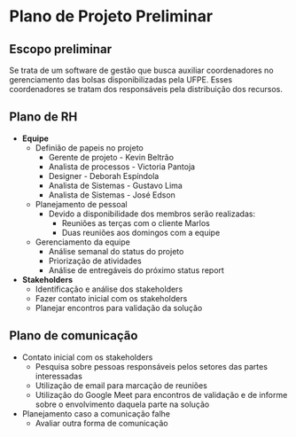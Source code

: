 # Plano de Projeto Preliminar

## Escopo preliminar

Se trata de um software de gestão que busca auxiliar coordenadores no gerenciamento das bolsas disponibilizadas pela UFPE. Esses coordenadores se tratam dos responsáveis pela distribuição dos recursos.

## Plano de RH

- **Equipe**
    - Definião de papeis no projeto
        - Gerente de projeto - Kevin Beltrão
        - Analista de processos - Victoria Pantoja
        - Designer - Deborah Espíndola
        - Analista de Sistemas - Gustavo Lima
        - Analista de Sistemas - José Edson
    - Planejamento de pessoal
        - Devido a disponibilidade dos membros serão realizadas:
            - Reuniões as terças com o cliente Marlos
            - Duas reuniões aos domingos com a equipe
    - Gerenciamento da equipe
        - Análise semanal do status do projeto
        - Priorização de atividades 
        - Análise de entregáveis do próximo status report
- **Stakeholders**
    - Identificação e análise dos stakeholders
    - Fazer contato inicial com os stakeholders
    - Planejar encontros para validação da solução

## Plano de comunicação

- Contato inicial com os stakeholders
    - Pesquisa sobre pessoas responsáveis pelos setores das partes interessadas
    - Utilização de email para marcação de reuniões
    - Utilização do Google Meet para encontros de validação e de informe sobre o envolvimento daquela parte na solução
- Planejamento caso a comunicação falhe
    - Avaliar outra forma de comunicação
